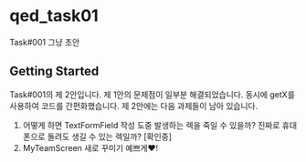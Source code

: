 # qed_task01

Task#001 그냥 초안

## Getting Started

 Task#001의 제 2안입니다. 제 1안의 문제점이 일부분 해결되었습니다. 동시에 getX를 사용하여 코드를 간편화했습니다. 제 2안에는 다음 과제들이 남아 있습니다.
 
  1. 어떻게 하면 TextFormField 작성 도중 발생하는 렉을 죽일 수 있을까? 진짜로 휴대폰으로 돌려도 생길 수 있는 렉일까? [확인중]
  2. MyTeamScreen 새로 꾸미기 예쁘게♥!
